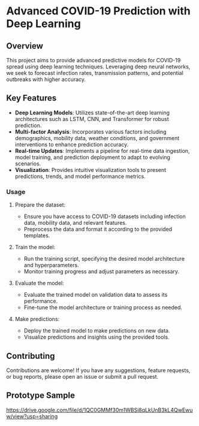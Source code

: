 # Advanced COVID-19 Prediction with Deep Learning

## Overview

This project aims to provide advanced predictive models for COVID-19 spread using deep learning techniques. Leveraging deep neural networks, we seek to forecast infection rates, transmission patterns, and potential outbreaks with higher accuracy.

## Key Features

- **Deep Learning Models**: Utilizes state-of-the-art deep learning architectures such as LSTM, CNN, and Transformer for robust prediction.
- **Multi-factor Analysis**: Incorporates various factors including demographics, mobility data, weather conditions, and government interventions to enhance prediction accuracy.
- **Real-time Updates**: Implements a pipeline for real-time data ingestion, model training, and prediction deployment to adapt to evolving scenarios.
- **Visualization**: Provides intuitive visualization tools to present predictions, trends, and model performance metrics.

### Usage

1. Prepare the dataset:
   - Ensure you have access to COVID-19 datasets including infection data, mobility data, and relevant features.
   - Preprocess the data and format it according to the provided templates.

2. Train the model:
   - Run the training script, specifying the desired model architecture and hyperparameters.
   - Monitor training progress and adjust parameters as necessary.

3. Evaluate the model:
   - Evaluate the trained model on validation data to assess its performance.
   - Fine-tune the model architecture or training process as needed.

4. Make predictions:
   - Deploy the trained model to make predictions on new data.
   - Visualize predictions and insights using the provided tools.

## Contributing

Contributions are welcome! If you have any suggestions, feature requests, or bug reports, please open an issue or submit a pull request.

## Prototype Sample

https://drive.google.com/file/d/1QC0GMMf30m1WBSi8qLkUnB3kL4QwEwuw/view?usp=sharing

